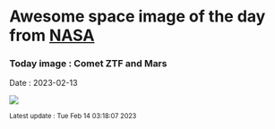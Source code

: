 
# Awesome space image of the day from [NASA](https://api.nasa.gov/)

### Today image : Comet ZTF and Mars
Date : 2023-02-13

![](https://apod.nasa.gov/apod/image/2302/CometZtfMars_Lioce_960.jpg)

<small>Latest update : Tue Feb 14 03:18:07 2023</small>
        